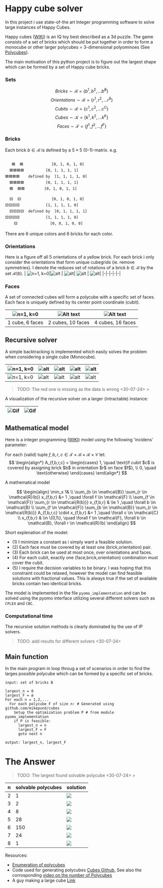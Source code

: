 # Happy cube solver

In this project i use state-of-the art Integer programming software to solve large instances of Happy Cubes.

Happy cubes ([WIKI](https://en.wikipedia.org/wiki/Happy_Cube)) is an IQ toy best described as a 3d puzzle. The game consists of a set of bricks which should be put together in order to form a monocube or other larger polycubes = 3-dimensional polyominoes (See [Polycubes](http://kevingong.com/Polyominoes/Enumeration.html)).

The main motivation of this python project is to figure out the largest shape which can be formed by a set of Happy cube bricks.

### Sets

$$ Bricks \sim \mathcal{B} = \{b^1, b^2, \ldots b^B\} $$
$$ Orientations \sim \mathcal{R} = \{r^1, r^2, \ldots r^8\} $$
$$ Cubits \sim \mathcal{R} = \{c^1, c^2, \ldots c^C\} $$
$$ Cubes \sim \mathcal{K} = \{k^1, k^2, \ldots k^K\} $$
$$ Faces \sim \mathcal{F} = \{f^1, f^2, \ldots f^F\} $$


### Bricks
Each brick $b \in \mathcal{B}$ is defined by a $5\times 5$ (0-1)-matrix.
e.g.


```console

   🟦  🟦  			[0, 1, 0, 1, 0]
  🟦🟦🟦🟦			[0, 1, 1, 1, 1]
🟦🟦🟦🟦  	defined by	[1, 1, 1, 1, 0]
  🟦🟦🟦🟦			[0, 1, 1, 1, 1]
  🟦  🟦🟦			[0, 1, 0, 1, 1]

  🟨  🟨  			[0, 1, 0, 1, 0]
🟨🟨🟨🟨  			[1, 1, 1, 1, 0]
  🟨🟨🟨🟨	defined by	[0, 1, 1, 1, 1]
🟨🟨🟨🟨  			[1, 1, 1, 1, 0]
    🟨    			[0, 0, 1, 0, 0]               
```

There are $6$ unique colors and $6$ bricks for each color.
 



### Orientations

Here is a figure off all $5$ orientations of a yellow brick. For each brick i only consider the orientations that form unique cubegrids (ie. remove symmetries). I denote the reduces set of rotations of a brick $b \in \mathcal{B}$ by the set $\mathcal{R}(b)$.
| ![n=1, k=0](figures/orientation_0.png)|![alt](figures/orientation_1.png) | ![alt](figures/orientation_2.png)| ![alt](figures/orientation_3.png) | ![alt](figures/orientation_4.png)|
|-|-|-|-|-|



### Faces

A set of connected cubes will form a polycube with a specific set of faces. Each face is uniquely defined by its center point coordinate (cubit). 

| ![n=1, k=0](figures/faces_1_0.png)|![Alt text](figures/faces_2_0.png) | ![Alt text](figures/faces_4_7.png)|
|-|-|-|
|$1$ cube, 6 faces | $2$ cubes, $10$ faces | $4$ cubes, $16$ faces |



## Recursive solver

A simple backtracking is implemented which easily solves the problem when considering a single cube (Monocube). 

| ![n=1, k=0](figures/monocube_0.png)|![alt](figures/monocube_2.png) | ![alt](figures/monocube_3.png)| ![alt](figures/monocube_4.png) | ![alt](figures/monocube_5.png)|
|-|-|-|-|-|
| ![n=1, k=0](figures/monocube_0.gif)|![alt](figures/monocube_2.gif) | ![alt](figures/monocube_3.gif)| ![alt](figures/monocube_4.gif) | ![alt](figures/monocube_5.gif)|


> TODO: The red one is missing as the data is wrong <30-07-24> >

A visualization of the recursive solver on a larger (intractable) instance:


|![Gif](figures/large_2_0.gif) |  ![Gif](figures/large_4_7.gif) |
|-|-|


## Mathematical model

Here is a integer programming ([WIKI](https://en.wikipedia.org/wiki/Integer_programming)) model using the following 'incidens' parameter:

For each (valid) tuple $f,b,r,c \in \mathcal{F} \times \mathcal{B} \times \mathcal{R} \times \mathcal{C}$ let:
$$
\begin{align*}
A_{f,b,r,c} =
\begin{cases}
1, \quad \text{if cubit $c$ is covered by assigning brick $b$ in orientation $r$ on face $f$},
\\
0, \quad \text{otherwise}
\end{cases}
\end{align*}
$$


A mathematical model

$$
\begin{align}
	\min_x 1& \\
	\sum_{b \in \mathcal{B}}
	\sum_{r \in \mathcal{R}(b)}
	x_{f,b,r} &= 1
  ,\quad \forall f \in \mathcal{F} \\
	\sum_{f \in \mathcal{F}}
	\sum_{r \in \mathcal{R(b)}} 
	x_{f,b,r} & \le 1
  ,\quad \forall b \in \mathcal{B} \\
	\sum_{f \in \mathcal{F}}
	\sum_{b \in \mathcal{B}}
	\sum_{r \in \mathcal{R(b)}} 
	A_{f,b,r,c} \cdot x_{f,b,r} &= 1
  ,\quad \forall c \in \mathcal{C} \\
	x_{f,b,r} & \in  \{0,1\}, \quad \forall f \in \mathcal{F}, \forall b \in \mathcal{B}, \forall r \in \mathcal{R}(b)
\end{align}
$$


Short explenation of the model:
- (1) I minimize a constant as i simply want a feasible solution.
- (2) Each face must be covered by at least one (brick,orientation) pair.
- (3) Each brick can be used at most once, over orientations and faces.
- (4) For each cubit, exactly one (face,brick,orientation) combination must cover the cubit.
- (5) I require the decision variables to be binary. I was hoping that this constraint could be relaxed, however the model can find feasible solutions with fractional values. This is always true if the set of available bricks contain two identical bricks.


The model is implemented in the file `pyomo_implementation` and can be solved using the pyomo interface utilizing several different solvers such as `CPLEX` and `CBC`.

### Computational time

The recursive solution methods is clearly dominated by the use of IP solvers.

> TODO:  add results for different solvers <30-07-24>

## Main function

In the main program in loop throug a set of scenarios in order to find the larges possible polycube which can be formed by a specific set of bricks.

```console
input: set of bricks B

largest_n = 0
largest_F = ø
For each n = 1,2,...
  For each polycube F of size n: # Generated using github.com/mikepund/cubes 
    Setup the optimization problem P # from module pyomo_implementation
    if P is feasible:
      largest_n = n
      largest_F = F 
      goto next n

output: largest_n, largest_F

```


# The Answer

> TODO: The largest found solvable polycube <30-07-24> >


|n|solvable polycubes|solution|
|-|-|-|
|2|1|![](./figures/main_solution_2_1.gif)|
|3|2|![](./figures/main_solution_3_2.gif)|
|4|8|![](./figures/main_solution_4_8.gif)|
|5|28|![](./figures/main_solution_5_28.gif)|
|6|150|![](./figures/main_solution_6_150.gif)|
|7|24|![](./figures/main_solution_7_37.gif)|
|8|1|![](./figures/main_solution_8_186.png)|

Resources:
* [Enumeration of polycubes](http://kevingong.com/Polyominoes/Enumeration.html)
* Code used for generating polycubes [Cubes Github](https://github.com/mikepound/cubes), See also the corrosponding [video on the number of Polycubes](https://www.youtube.com/watch?v=ojNDm8qKr9A)
* A guy making a large cube [Link](http://www.toinedegreef.nl/happy/)
